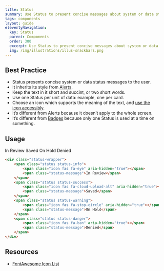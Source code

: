```yaml
---
title: Status
summary: Use Status to present concise messages about system or data status.
tags: components
layout: guide
eleventyNavigation:
  key: Status
  parent: Components
  order: 300
  excerpt: Use Status to present concise messages about system or data status.
  img: /img/illustrations/illus-snackbars.png
---
```


## Best Practice

- Status presents concise system or data status messages to the user.
- It inherits its style from [Alerts](/components/alerts).
- Keep the text in it short and succint, or two short words.
- Use one Status per unit of data: example, one per card.
- Choose an icon which supports the meaning of the text, and [use the icon accessibly](/foundation/icons).
- It’s different from Alerts because it doesn’t apply to the whole screen.
- It’s different from [Badges](/components/badges) because only one Status is used at a time on something.

## Usage

<div class="status-wrapper">
	<span class="status status-info">
		<span class="icon fas fa-eye" aria-hidden="true"></span>
		<span class="status-message">In Review</span>
	</span>
	<span class="status status-success">
		<span class="icon fas fa-cloud-upload-alt" aria-hidden="true"></span>
		<span class="status-message">Saved</span>
	</span>
	<span class="status status-warning">
		<span class="icon fas fa-stop-circle" aria-hidden="true"></span>
		<span class="status-message">On Hold</span>
	</span>
	<span class="status status-danger">
		<span class="icon fas fa-ban" aria-hidden="true"></span>
		<span class="status-message">Denied</span>
	</span>
</div>

```html
<div class="status-wrapper">
	<span class="status status-info">
		<span class="icon fas fa-eye" aria-hidden="true"></span>
		<span class="status-message">In Review</span>
	</span>
	<span class="status status-success">
		<span class="icon fas fa-cloud-upload-alt" aria-hidden="true"></span>
		<span class="status-message">Saved</span>
	</span>
	<span class="status status-warning">
		<span class="icon fas fa-stop-circle" aria-hidden="true"></span>
		<span class="status-message">On Hold</span>
	</span>
	<span class="status status-danger">
		<span class="icon fas fa-ban" aria-hidden="true"></span>
		<span class="status-message">Denied</span>
	</span>
</div>
```

## Resources

- [FontAwesome Icon List](https://fontawesome.com/v5/search?o=r&m=free&s=solid)
